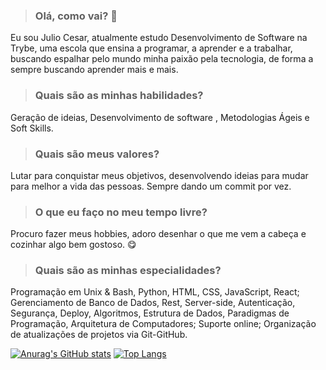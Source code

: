 > ### Olá, como vai? 👋

Eu sou Julio Cesar, atualmente estudo Desenvolvimento de Software na Trybe, uma escola que ensina a programar, a aprender e a trabalhar, buscando espalhar pelo mundo minha paixão pela tecnologia, de forma a sempre buscando aprender mais e mais.

> ### Quais são as minhas habilidades?
Geração de ideias, Desenvolvimento de software , Metodologias Ágeis e Soft Skills.

> ### Quais são meus valores?
Lutar para conquistar meus objetivos, desenvolvendo ideias para mudar para melhor a vida das pessoas. Sempre dando um commit por vez.

> ### O que eu faço no meu tempo livre?
Procuro fazer meus hobbies, adoro desenhar o que me vem a cabeça e cozinhar algo bem gostoso. 😋

> ### Quais são as minhas especialidades?
Programação em Unix & Bash, Python, HTML, CSS, JavaScript, React; Gerenciamento de Banco de Dados, Rest, Server-side, Autenticação, Segurança, Deploy, Algoritmos, Estrutura de Dados, Paradigmas de Programação, Arquitetura de Computadores; Suporte online; Organização de atualizações de projetos via Git-GitHub. 

[![Anurag's GitHub stats](https://github-readme-stats.vercel.app/api?username=JulioCesar1402&show_icons=true&count_private=true&theme=react)](https://github.com/anuraghazra/github-readme-stats)                                            [![Top Langs](https://github-readme-stats.vercel.app/api/top-langs/?username=JulioCesar1402&layout=compact&theme=react)](https://github.com/anuraghazra/github-readme-stats)
<!--
**JulioCesar1402/JulioCesar1402** is a ✨ _special_ ✨ repository because its `README.md` (this file) appears on your GitHub profile.

Here are some ideas to get you started:

- 🔭 I’m currently working on ...
- 🌱 I’m currently learning ...
- 👯 I’m looking to collaborate on ...
- 🤔 I’m looking for help with ...
- 💬 Ask me about ...
- 📫 How to reach me: ...
- 😄 Pronouns: ...
- ⚡ Fun fact: ...
-->
